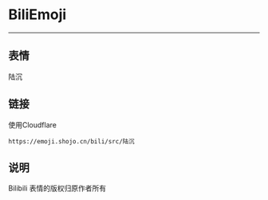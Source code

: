 # BiliEmoji
---
## 表情
陆沉
## 链接
使用Cloudflare
```
https://emoji.shojo.cn/bili/src/陆沉
```
## 说明
Bilibili 表情的版权归原作者所有

